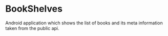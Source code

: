 # BookShelves
Android application which shows the list of books and its meta information taken from the public api.
